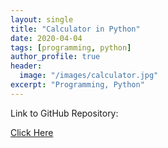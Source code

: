```yaml
---
layout: single
title: "Calculator in Python"
date: 2020-04-04
tags: [programming, python]
author_profile: true
header:
  image: "/images/calculator.jpg"
excerpt: "Programming, Python"
---
```

Link to GitHub Repository:

[Click Here](https://github.com/davidsuffolk/Python-Calculator)
